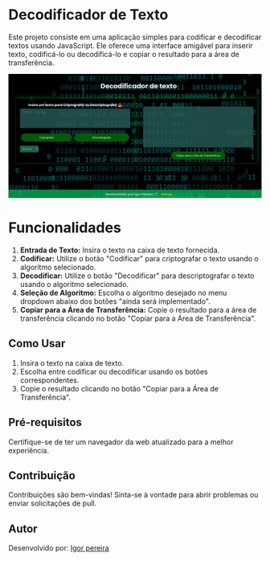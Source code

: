 # Decodificador de Texto

Este projeto consiste em uma aplicação simples para codificar e decodificar textos usando JavaScript. Ele oferece uma interface amigável para inserir texto, codificá-lo ou decodificá-lo e copiar o resultado para a área de transferência.

![Alt text](img/image.png)

# Funcionalidades
1. **Entrada de Texto:** Insira o texto na caixa de texto fornecida.
2. **Codificar:** Utilize o botão "Codificar" para criptografar o texto usando o algoritmo selecionado.
3. **Decodificar:** Utilize o botão "Decodificar" para descriptografar o texto usando o algoritmo selecionado.
4. **Seleção de Algoritmo:** Escolha o algoritmo desejado no menu dropdown abaixo dos botões "ainda será implementado".
5. **Copiar para a Área de Transferência:** Copie o resultado para a área de transferência clicando no botão "Copiar para a Área de Transferência".

## Como Usar

1. Insira o texto na caixa de texto.
2. Escolha entre codificar ou decodificar usando os botões correspondentes.
3. Copie o resultado clicando no botão "Copiar para a Área de Transferência".

## Pré-requisitos

Certifique-se de ter um navegador da web atualizado para a melhor experiência.

## Contribuição

Contribuições são bem-vindas! Sinta-se à vontade para abrir problemas ou enviar solicitações de pull.

## Autor

Desenvolvido por: [Igor pereira](https://github.com/Igorpereirag)



